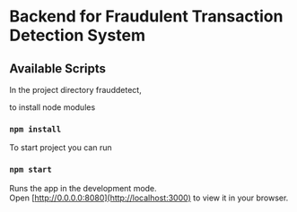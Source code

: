 # Backend for Fraudulent Transaction  Detection System

## Available Scripts

In the project directory frauddetect,

to install node modules
### `npm install`
To start project you can run
### `npm start`

Runs the app in the development mode.\
Open [http://0.0.0.0:8080](http://localhost:3000) to view it in your browser.
